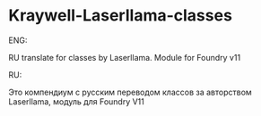 # Kraywell-Laserllama-classes
ENG:

RU translate for classes by Laserllama. Module for Foundry v11



RU:

Это компендиум с русским переводом классов за авторством Laserllama, модуль для Foundry V11



